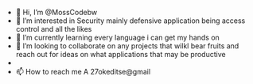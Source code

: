 - 👋 Hi, I’m @MossCodebw
- 👀 I’m interested in Security mainly defensive application being access control and all the likes
- 🌱 I’m currently learning every language i can get my hands on
- 💞️ I’m looking to collaborate on any projects that wilkl bear fruits and reach out for ideas on what applications that may be productive
- 
- 📫 How to reach me A 27okeditse@gmail

<!---
MossCodebw/MossCodebw is a ✨ special ✨ repository because its `README.md` (this file) appears on your GitHub profile.
You can click the Preview link to take a look at your changes.
--->
